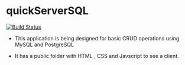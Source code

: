 # quickServerSQL

[![Build Status](https://travis-ci.org/Dameon1/quickServerSQL.svg?branch=master)](https://travis-ci.org/Dameon1/quickServerSQL)

- This application is being designed for basic CRUD operations using MySQL and PostgreSQL

- It has a public folder with HTML , CSS and Javscript to see a client.

